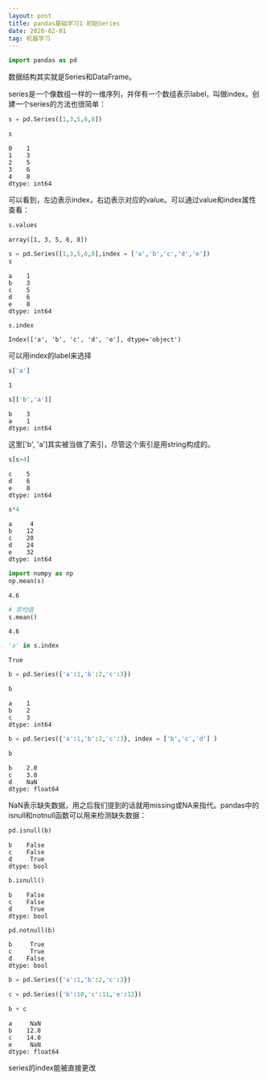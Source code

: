 ```yaml
---
layout: post
title: pandas基础学习1 初始Series
date: 2020-02-01
tag: 机器学习
---
```


```python
import pandas as pd
```

数据结构其实就是Series和DataFrame。

series是一个像数组一样的一维序列，并伴有一个数组表示label，叫做index。创建一个series的方法也很简单：


```python
s = pd.Series([1,3,5,6,8])
```


```python
s
```




    0    1
    1    3
    2    5
    3    6
    4    8
    dtype: int64



可以看到，左边表示index，右边表示对应的value。可以通过value和index属性查看：


```python
s.values
```




    array([1, 3, 5, 6, 8])




```python
s = pd.Series([1,3,5,6,8],index = ['a','b','c','d','e'])
s
```




    a    1
    b    3
    c    5
    d    6
    e    8
    dtype: int64




```python
s.index
```




    Index(['a', 'b', 'c', 'd', 'e'], dtype='object')



可以用index的label来选择


```python
s['a']
```




    1




```python
s[['b','a']]
```




    b    3
    a    1
    dtype: int64



这里['b', 'a']其实被当做了索引，尽管这个索引是用string构成的。


```python
s[s>4]
```




    c    5
    d    6
    e    8
    dtype: int64




```python
s*4
```




    a     4
    b    12
    c    20
    d    24
    e    32
    dtype: int64




```python
import numpy as np
np.mean(s)
```




    4.6




```python
# 求均值
s.mean()
```




    4.6




```python
'a' in s.index
```




    True




```python
b = pd.Series({'a':1,'b':2,'c':3})
```


```python
b
```




    a    1
    b    2
    c    3
    dtype: int64




```python
b = pd.Series({'a':1,'b':2,'c':3}, index = ['b','c','d'] )
```


```python
b
```




    b    2.0
    c    3.0
    d    NaN
    dtype: float64



NaN表示缺失数据，用之后我们提到的话就用missing或NA来指代。pandas中的isnull和notnull函数可以用来检测缺失数据：


```python
pd.isnull(b)
```




    b    False
    c    False
    d     True
    dtype: bool




```python
b.isnull()
```




    b    False
    c    False
    d     True
    dtype: bool




```python
pd.notnull(b)
```




    b     True
    c     True
    d    False
    dtype: bool




```python
b = pd.Series({'a':1,'b':2,'c':3})
```


```python
c = pd.Series({'b':10,'c':11,'e':12})
```


```python
b + c
```




    a     NaN
    b    12.0
    c    14.0
    e     NaN
    dtype: float64



series的index能被直接更改


```python

```
